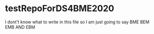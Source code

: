 # testRepoForDS4BME2020
I dont't know what to write in this file so I am just going to say BME BEM EMB AND EBM

